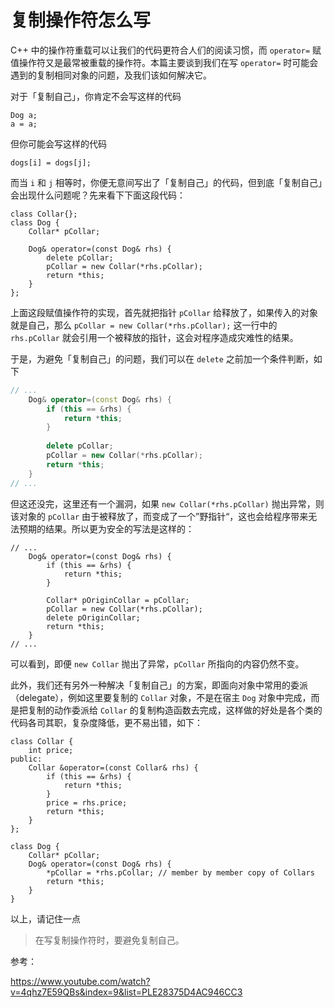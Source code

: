 # 复制操作符怎么写

C++ 中的操作符重载可以让我们的代码更符合人们的阅读习惯，而 `operator=` 赋值操作符又是最常被重载的操作符。本篇主要谈到我们在写 `operator=` 时可能会遇到的复制相同对象的问题，及我们该如何解决它。

对于「复制自己」，你肯定不会写这样的代码

```
Dog a;
a = a;
```

但你可能会写这样的代码

```
dogs[i] = dogs[j];
```

而当 `i` 和 `j` 相等时，你便无意间写出了「复制自己」的代码，但到底「复制自己」会出现什么问题呢？先来看下下面这段代码：

```
class Collar{};
class Dog {
    Collar* pCollar;
    
    Dog& operator=(const Dog& rhs) {
        delete pCollar;
        pCollar = new Collar(*rhs.pCollar);
        return *this;
    }
};
```

上面这段赋值操作符的实现，首先就把指针 `pCollar` 给释放了，如果传入的对象就是自己，那么 `pCollar = new Collar(*rhs.pCollar);` 这一行中的 `rhs.pCollar` 就会引用一个被释放的指针，这会对程序造成灾难性的结果。

于是，为避免「复制自己」的问题，我们可以在 `delete` 之前加一个条件判断，如下

```c++
// ...
    Dog& operator=(const Dog& rhs) {
        if (this == &rhs) {
            return *this;
        }
        
        delete pCollar;
        pCollar = new Collar(*rhs.pCollar);
        return *this;
    }
// ... 
```

但这还没完，这里还有一个漏洞，如果 `new Collar(*rhs.pCollar)` 抛出异常，则该对象的 `pCollar` 由于被释放了，而变成了一个”野指针“，这也会给程序带来无法预期的结果。所以更为安全的写法是这样的：

```
// ...
    Dog& operator=(const Dog& rhs) {
        if (this == &rhs) {
            return *this;
        }
        
        Collar* pOriginCollar = pCollar;
        pCollar = new Collar(*rhs.pCollar);
        delete pOriginCollar;
        return *this;
    }
// ...
```

可以看到，即便 `new Collar` 抛出了异常，`pCollar` 所指向的内容仍然不变。

此外，我们还有另外一种解决「复制自己」的方案，即面向对象中常用的委派（delegate），例如这里要复制的 `Collar` 对象，不是在宿主 `Dog` 对象中完成，而是把复制的动作委派给 `Collar`  的复制构造函数去完成，这样做的好处是各个类的代码各司其职，复杂度降低，更不易出错，如下：

```
class Collar {
    int price;
public:
	Collar &operator=(const Collar& rhs) {
    	if (this == &rhs) {
        	return *this;
    	}
    	price = rhs.price;
    	return *this;
	}
};

class Dog {
    Collar* pCollar;
    Dog& operator=(const Dog& rhs) {
        *pCollar = *rhs.pCollar; // member by member copy of Collars
        return *this;
    }
}
```

以上，请记住一点

> 在写复制操作符时，要避免复制自己。



参考：

https://www.youtube.com/watch?v=4qhz7E59QBs&index=9&list=PLE28375D4AC946CC3